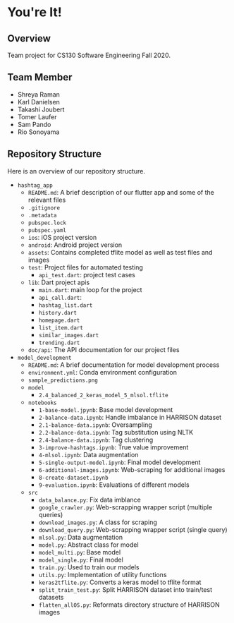 # You're It!

## Overview
Team project for CS130 Software Engineering Fall 2020.

## Team Member
- Shreya Raman
- Karl Danielsen
- Takashi Joubert
- Tomer Laufer
- Sam Pando
- Rio Sonoyama

## Repository Structure

Here is an overview of our repository structure.
- `hashtag_app`
    - `README.md`: A brief description of our flutter app and some of the relevant files
    - `.gitignore`
    - `.metadata`
    - `pubspec.lock`
    - `pubspec.yaml`
    - `ios`: iOS project version
    - `android`: Android project version
    - `assets`: Contains completed tflite model as well as test files and images
    - `test`: Project files for automated testing
        - `api_test.dart`: project test cases
    - `lib`: Dart project apis
        - `main.dart`: main loop for the project
        - `api_call.dart`: 
        - `hashtag_list.dart`
        - `history.dart`
        - `homepage.dart`
        - `list_item.dart`
        - `similar_images.dart`
        - `trending.dart`
    - `doc/api`: The API documentation for our project files
- `model_development`
    - `README.md`: A brief documentation for model development process
    - `environment.yml`: Conda environment configuration
    - `sample_predictions.png`
    - `model`
        - `2.4_balanced_2_keras_model_5_mlsol.tflite`
    - `notebooks`
        - `1-base-model.jpynb`: Base model development
        - `2-balance-data.ipynb`: Handle imbalance in HARRISON dataset
        - `2.1-balance-data.ipynb`: Oversampling
        - `2.2-balance-data.ipynb`: Tag substitution using NLTK
        - `2.4-balance-data.ipynb`: Tag clustering
        - `3-improve-hashtags.ipynb`: True value improvement
        - `4-mlsol.ipynb`: Data augmentation
        - `5-single-output-model.ipynb`: Final model development 
        - `6-additional-images.ipynb`: Web-scraping for additional images
        - `8-create-dataset.ipynb`
        - `9-evaluation.ipynb`: Evaluations of different models
    - `src`
        - `data_balance.py`: Fix data imblance
        - `google_crawler.py`: Web-scrapping wrapper script (multiple queries)
        - `download_images.py`: A class for scraping
        - `download_query.py`: Web-scrapping wrapper script (single query)
        - `mlsol.py`: Data augmentation
        - `model.py`: Abstract class for model
        - `model_multi.py`: Base model
        - `model_single.py`: Final model
        - `train.py`: Used to train our models
        - `utils.py`: Implementation of utility functions
        - `keras2tflite.py`: Converts a keras model to tflite format
        - `split_train_test.py`: Split HARRISON dataset into train/test datasets
        - `flatten_allOS.py`: Reformats directory structure of HARRISON images
